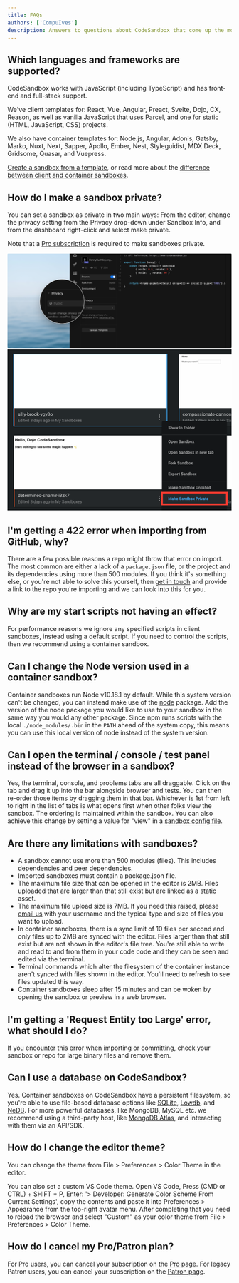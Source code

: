 ```yaml
---
title: FAQs
authors: ['CompuIves']
description: Answers to questions about CodeSandbox that come up the most.
---
```


## Which languages and frameworks are supported?

CodeSandbox works with JavaScript (including TypeScript) and has front-end and full-stack support.

We've client templates for: React, Vue, Angular, Preact, Svelte, Dojo, CX, Reason, as well as vanilla JavaScript that uses Parcel, and one for static (HTML, JavaScript, CSS) projects.

We also have container templates for: Node.js, Angular, Adonis, Gatsby, Marko, Nuxt, Next, Sapper, Apollo, Ember, Nest, Styleguidist, MDX Deck, Gridsome, Quasar, and Vuepress.

[Create a sandbox from a template](https://codesandbox.io/s/), or read more about the [difference between client and container sandboxes](/docs/environment).

## How do I make a sandbox private?

You can set a sandbox as private in two main ways: From the editor, change the privacy setting from the Privacy drop-down under Sandbox Info, and from the dashboard right-click and select make private.

Note that a [Pro subscription](https://codesandbox.io/pricing) is required to make sandboxes private.

![Make private in the editor](./images/sandbox-private.png)
![Make private from the dashboard](./images/dashboard-private.png)

## I'm getting a 422 error when importing from GitHub, why?

There are a few possible reasons a repo might throw that error on import. The most common are either a lack of a `package.json` file, or the project and its dependencies using more than 500 modules. If you think it's something else, or you're not able to solve this yourself, then [get in touch](mailto:hello@codesandbox.io) and provide a link to the repo you're importing and we can look into this for you.

## Why are my start scripts not having an effect?      

For performance reasons we ignore any specified scripts in client sandboxes, instead using a default script. If you need to control the scripts, then we recommend using a container sandbox.

## Can I change the Node version used in a container sandbox?

Container sandboxes run Node v10.18.1 by default. While this system version can't be changed, you can instead make use of the [node](https://www.npmjs.com/package/node) package. Add the version of the node package you would like to use to your sandbox in the same way you would any other package. Since npm runs scripts with the local `./node_modules/.bin` in the `PATH` ahead of the system copy, this means you can use this local version of node instead of the system version.

## Can I open the terminal / console / test panel instead of the browser in a sandbox?

Yes, the terminal, console, and problems tabs are all draggable. Click on the tab and drag it up into the bar alongside browser and tests. You can then re-order those items by dragging them in that bar. Whichever is 1st from left to right in the list of tabs is what opens first when other folks view the sandbox. The ordering is maintained within the sandbox. You can also achieve this change by setting a value for "view" in a [sandbox config file](/docs/configuration#sandbox-configuration). 

## Are there any limitations with sandboxes?
- A sandbox cannot use more than 500 modules (files). This includes dependencies and peer dependencies.
- Imported sandboxes must contain a package.json file.
- The maximum file size that can be opened in the editor is 2MB. Files uploaded that are larger than that still exist but are linked as a static asset.
- The maximum file upload size is 7MB. If you need this raised, please [email us](mailto:hello@codesandbox.io) with your username and the typical type and size of files you want to upload.
- In container sandboxes, there is a sync limit of 10 files per second and only files up to 2MB are synced with the editor. Files larger than that still exist but are not shown in the editor's file tree. You're still able to write and read to and from them in your code code and they can be seen and edited via the terminal.
- Terminal commands which alter the filesystem of the container instance aren't synced with files shown in the editor. You'll need to refresh to see files updated this way.
- Container sandboxes sleep after 15 minutes and can be woken by opening the sandbox or preview in a web browser.

## I'm getting a 'Request Entity too Large' error, what should I do?

If you encounter this error when importing or committing, check your sandbox or repo for large binary files and remove them.

## Can I use a database on CodeSandbox?

Yes. Container sandboxes on CodeSandbox have a persistent filesystem, so you're able to use file-based database options like [SQLite](https://codesandbox.io/s/sqlite3-sequelize-example-starter-lst3n), [Lowdb](https://codesandbox.io/s/lowdb-json-file-database-example-starter-pldy5), and [NeDB](https://codesandbox.io/s/nedb-example-starter-kyv7s). For more powerful databases, like MongoDB, MySQL etc. we recommend using a third-party host, like [MongoDB Atlas](https://codesandbox.io/s/mongodb-database-example-starter-v3ker), and interacting with them via an API/SDK.

## How do I change the editor theme?

You can change the theme from File > Preferences > Color Theme in the editor.

You can also set a custom VS Code theme. Open VS Code, Press (CMD or CTRL) + SHIFT + P, Enter: '> Developer: Generate Color Scheme From Current Settings', copy the contents and paste it into Preferences > Appearance from the top-right avatar menu. After completing that you need to reload the browser and select "Custom" as your color theme from File > Preferences > Color Theme.

## How do I cancel my Pro/Patron plan?

For Pro users, you can cancel your subscription on the [Pro page](https://codesandbox.io/pro).
For legacy Patron users, you can cancel your subscription on the [Patron page](https://codesandbox.io/patron). 